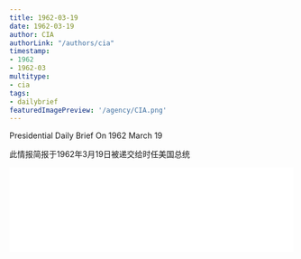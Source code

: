 ```yaml
---
title: 1962-03-19
date: 1962-03-19
author: CIA 
authorLink: "/authors/cia"
timestamp: 
- 1962
- 1962-03
multitype: 
- cia
tags: 
- dailybrief
featuredImagePreview: '/agency/CIA.png'
---
```



Presidential Daily Brief On 1962 March 19

此情报简报于1962年3月19日被递交给时任美国总统

<!--more-->





<div id="over" style="width:100%; overflow:hidden"> <iframe id="sFrame" name="sFrame" frameborder="no" border="0"  allowfullscreen marginwidth="0" scrolling="no" src = " /CIA/1962-03-19.html "  style = " position:absulute; width: 806px; top: 300;" > </iframe> </div>